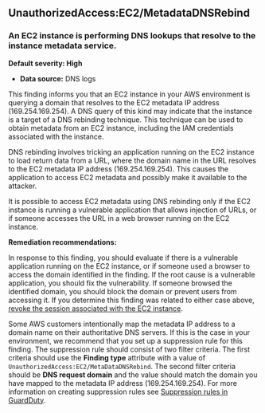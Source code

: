 UnauthorizedAccess:EC2/MetadataDNSRebind
----------------------------------------


### An EC2 instance is performing DNS lookups that resolve to the instance metadata service.


**Default severity: High**


 * **Data source:** DNS logs

This finding informs you that an EC2 instance in your AWS environment is querying a domain that resolves to the EC2 metadata IP address (169\.254\.169\.254\). A DNS query of this kind may indicate that the instance is a target of a DNS rebinding technique. This technique can be used to obtain metadata from an EC2 instance, including the IAM credentials associated with the instance.


DNS rebinding involves tricking an application running on the EC2 instance to load return data from a URL, where the domain name in the URL resolves to the EC2 metadata IP address (169\.254\.169\.254\). This causes the application to access EC2 metadata and possibly make it available to the attacker. 


It is possible to access EC2 metadata using DNS rebinding only if the EC2 instance is running a vulnerable application that allows injection of URLs, or if someone accesses the URL in a web browser running on the EC2 instance.


**Remediation recommendations:**


In response to this finding, you should evaluate if there is a vulnerable application running on the EC2 instance, or if someone used a browser to access the domain identified in the finding. If the root cause is a vulnerable application, you should fix the vulnerability. If someone browsed the identified domain, you should block the domain or prevent users from accessing it. If you determine this finding was related to either case above, [revoke the session associated with the EC2 instance](https://docs.aws.amazon.com/IAM/latest/UserGuide/id_roles_use_revoke-sessions.html).


Some AWS customers intentionally map the metadata IP address to a domain name on their authoritative DNS servers. If this is the case in your environment, we recommend that you set up a suppression rule for this finding. The suppression rule should consist of two filter criteria. The first criteria should use the **Finding type** attribute with a value of `UnauthorizedAccess:EC2/MetaDataDNSRebind`. The second filter criteria should be **DNS request domain** and the value should match the domain you have mapped to the metadata IP address (169\.254\.169\.254\). For more information on creating suppression rules see [Suppression rules in GuardDuty](https://docs.aws.amazon.com/guardduty/latest/ug/findings_suppression-rule.html).

